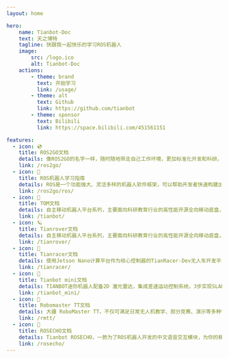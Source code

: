 ```yaml
--- 
layout: home

hero:
    name: Tianbot-Doc
    text: 天之博特
    tagline: 快跟我一起快乐的学习ROS机器人
    image: 
        src: /logo.ico
        alt: Tianbot-Doc
    actions:
        - theme: brand
          text: 开始学习
          link: /usage/
        - theme: alt
          text: Github
          link: https://github.com/tianbot
        - theme: sponsor
          text: Bilibili
          link: https://space.bilibili.com/451561151

features:
  - icon: 💿
    title: ROS2GO文档
    details: 像ROS2GO的名字一样，随时随地带走自己工作环境，更加标准化开发和科研，经过简单几步很短时间就可以体验ROS的乐趣，而无需繁碎的环境配置，这就是ROS2GO...
    link: /ros2go/
  - icon: 🐢
    title: ROS机器人学习指南
    details: ROS是一个功能强大、灵活多样的机器人软件框架，可以帮助开发者快速构建出各种类型的机器人应用。它的开放源代码特性也使得它可以不断发展壮大，并得到广泛的应用和支持...
    link: /ros2go/ros/
  - icon: 🚚
    title: TOM文档
    details: 自主移动机器人平台系列，主要面向科研教育行业的高性能开源全向移动底盘，提供开源控制程序、开发文档，支持使用USB、CAN、UART等作为外部通信接口，可灵活使用打造自己独特的机器人方案...
    link: /tianbot/
  - icon: 🪐
    title: Tianrover文档
    details: 自主移动机器人平台系列，主要面向科研教育行业的高性能开源全向移动底盘，提供开源控制程序、开发文档，支持使用USB、CAN、UART等作为外部通信接口，可灵活使用打造自己独特的机器人方案...
    link: /tianrover/
  - icon: 🏁
    title: Tianracer文档
    details: 使用Jetson Nano计算平台作为核心控制器的TianRacer-Dev无人车开发平台的使用说明，涉及基本功能、硬件、软件的相关信息...
    link: /tianracer/
  - icon: 🚗
    title: Tianbot mini文档
    details: TIANBOT迷你机器人配备2D 激光雷达，集成差速运动控制系统，3步实现SLAM建图导航，从开机到建图导航仅需数秒钟，快速帮您学习和使用ROS机器人操作系统控制与构建智能机器人...
    link: /tianbot_mini/
  - icon: 🚁
    title: Robomaster TT文档
    details: 大疆 RoboMaster TT，不仅可满足日常无人机教学、部分竞赛、演示等多种需求，也可搭配Tianbot mini机器人即可构成空地协同套装，让学生和老师更专注在空地协同和编队控制的学习上...
    link: /rmtt/
  - icon: 📢
    title: ROSECHO文档
    details: Tianbot ROSECHO，一款为了ROS机器人开发的中文语音交互模块，为你的移动机器人加上耳朵吧...
    link: /rosecho/
---
```


<style>
  :root {
  --vp-home-hero-name-color: transparent;
  --vp-home-hero-name-background: -webkit-linear-gradient(120deg, #bd34fe, #41d1ff);

  --vp-home-hero-image-background-image: linear-gradient(-45deg, #bd34fe 50%, #47caff 50%);
  --vp-home-hero-image-filter: blur(40px);
}

</style>
